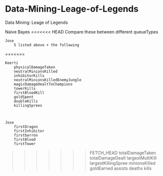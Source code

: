 Data-Mining-Leage-of-Legends
============================

Data Mining: Leage of Legends


Naive Bayes
<<<<<<< HEAD
        Compare these between different queueTypes

    Jose
        5 listed above + the following
=======

    Keerti
        physicalDamageTaken
        neutralMinionsKilled
        inhibitorKills
        neutralMinionsKilledEnemyJungle
        magicDamageDealtToChampions
        towerKills
        firstBloodKill
        goldSpent
        doubleKills
        killingSprees

        

    Jose
        firstDragon
        firstInhibitor
        firstbarron
        firstBlood
        firstTower
>>>>>>> FETCH_HEAD
            totalDamageTaken
            totalDamageDealt
            largestMultiKill
            largestKillingSpree
            minionsKilled
            goldEarned
            assists
            deaths
            kills
